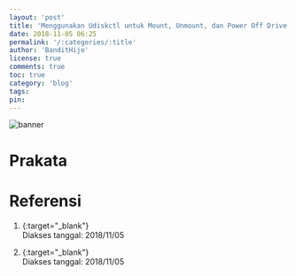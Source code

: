 ```yaml
---
layout: 'post'
title: 'Menggunakan Udiskctl untuk Mount, Unmount, dan Power Off Drive'
date: 2018-11-05 06:25
permalink: '/:categories/:title'
author: 'BanditHijo'
license: true
comments: true
toc: true
category: 'blog'
tags:
pin:
---
```


<!-- BANNER OF THE POST -->
<img class="post-body-img" src="" alt="banner">

# Prakata




# Referensi

1. [](){:target="_blank"}
<br>Diakses tanggal: 2018/11/05

2. [](){:target="_blank"}
<br>Diakses tanggal: 2018/11/05

